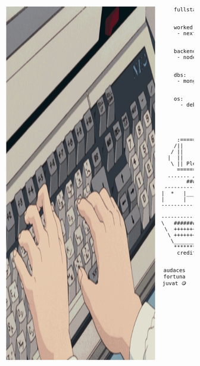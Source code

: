 <p float="left">
  <img src="https://github.com/viniyr/assets/blob/main/keyboard.gif" height="950" width="400" align="left" />
  <p float="left">
    <pre>
      fullstack developer
      <br>
      worked with (frontend) :
       - nextjs, tailwindcss, react, angular, redux
      <br>
      backend: 
       - nodejs, express, python, docker
      <br>
      dbs: 
       - mongodb, mysql, postgres 
      <br>
      os: 
        - debian, ubuntu, linux
    </pre>
     <pre style="overflow-x: hidden" overflow="hidden">
                                                -----
                                              /      \
                                              )      |
       :================:                      "    )/
      /||              ||                      )_ /*
     / ||    System    ||                          *
    |  ||     Down     ||                   (=====~*~=
     \ || Please wait  ||                  0      \ /   
       ==================                //   (====*==
    ....... /      \.............       //         *     
          ############            \    ||    (=====*==
   -------------------------------     V          *      
  |  *   |__________|| ::::::::::  |    o   (======*==
  |      |          ||   .......   |    \\         *    
  --------------------------------- 8   ||   (=====*=
                                     8   V         *      
  --------------------------------- 8   =|=;  (==/ * 
  \   ###########################  \   / ! \     _ * 
   \  +++++++++++++++++++++++++++   \  ! !  !  (__/ \
    \ ++++++++++++++++++++++++++++   \        0 \ \V/
     \________________________________\     ()   \o 
      *********************************     ()         
       credits to: -Targon (Ed Wisniewski)-
    </pre>
  </p>
</p>

<p align="center">
<samp>
  audaces fortuna juvat 🪙
</samp>
</p>
